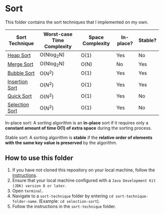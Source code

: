 # Sort
This folder contains the sort techniques that I implemented on my own.

Sort Technique | Worst-case Time Complexity | Space Complexity | In-place? | Stable?
------------------| ---------------------------| ---------------- | ----------| -------
[Heap Sort](https://github.com/shumarb/notes-and-code/tree/main/sort/heap-sort)                  | O(Nlog<sub>2</sub>N)  | O(1) | Yes  | No
[Merge Sort](https://github.com/shumarb/notes-and-code/tree/main/sort/merge-sort)                | O(Nlog<sub>2</sub>N)  | O(N) | No  | Yes
[Bubble Sort](https://github.com/shumarb/notes-and-code/tree/main/sort/bubble-sort)              | O($N^2$)              | O(1) | Yes | Yes
[Insertion Sort](https://github.com/shumarb/notes-and-code/tree/main/sort/insertion-sort)        | O($N^2$)              | O(1) | Yes | Yes
[Quick Sort](https://github.com/shumarb/notes-and-code/tree/main/sort/quick-sort)                | O($N^2$)              | O(1) | Yes | No
[Selection Sort](https://github.com/shumarb/notes-and-code/tree/main/sort/selection-sort)        | O($N^2$)              | O(1) | Yes | No

In-place sort: A sorting algorithm is an **in-place** sort if it requires only a **constant amount of time O(1) of extra space** during the sorting process.

Stable sort: A sorting algorithm is **stable** if the **relative order of elements with the same key value is preserved** by the algorithm.

## How to use this folder
1. If you have not cloned this repository on your local machine, follow the [instructions](https://github.com/shumarb/notes-and-code#how-to-use-this-repository).
2. Ensure that your local machine configured with a `Java Development Kit (JDK) version 8 or later`.
3. Open `terminal`.
4. Navigate to a `sort-technique` folder by entering `cd sort-technique-folder-name`. (Example: `cd selection-sort`).
5. Follow the instructions in the `sort-technique` folder.
